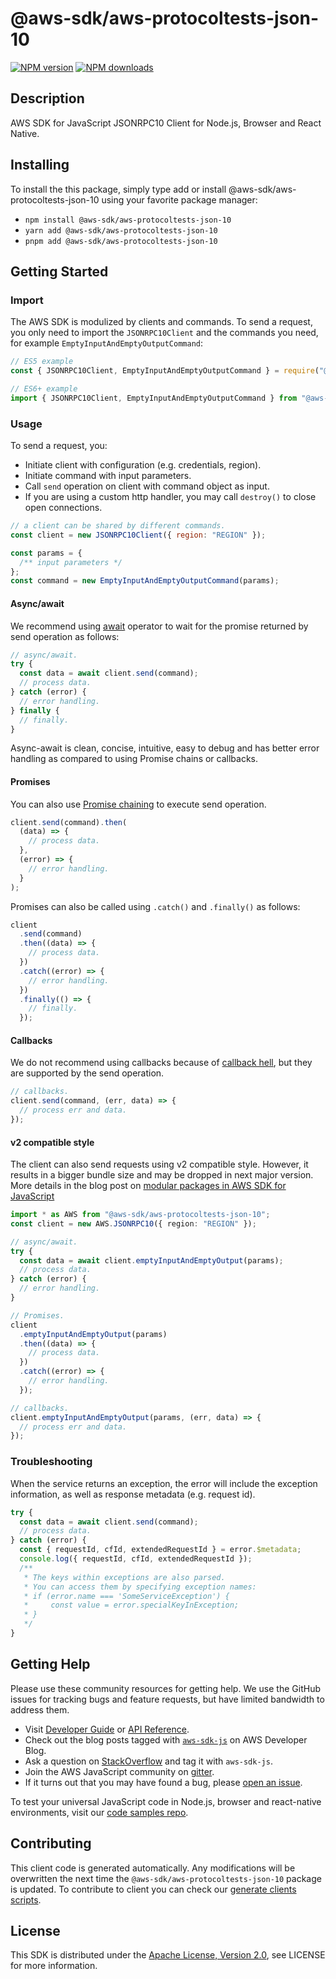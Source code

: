 <!-- generated file, do not edit directly -->

# @aws-sdk/aws-protocoltests-json-10

[![NPM version](https://img.shields.io/npm/v/@aws-sdk/aws-protocoltests-json-10/latest.svg)](https://www.npmjs.com/package/@aws-sdk/aws-protocoltests-json-10)
[![NPM downloads](https://img.shields.io/npm/dm/@aws-sdk/aws-protocoltests-json-10.svg)](https://www.npmjs.com/package/@aws-sdk/aws-protocoltests-json-10)

## Description

AWS SDK for JavaScript JSONRPC10 Client for Node.js, Browser and React Native.

## Installing

To install the this package, simply type add or install @aws-sdk/aws-protocoltests-json-10
using your favorite package manager:

- `npm install @aws-sdk/aws-protocoltests-json-10`
- `yarn add @aws-sdk/aws-protocoltests-json-10`
- `pnpm add @aws-sdk/aws-protocoltests-json-10`

## Getting Started

### Import

The AWS SDK is modulized by clients and commands.
To send a request, you only need to import the `JSONRPC10Client` and
the commands you need, for example `EmptyInputAndEmptyOutputCommand`:

```js
// ES5 example
const { JSONRPC10Client, EmptyInputAndEmptyOutputCommand } = require("@aws-sdk/aws-protocoltests-json-10");
```

```ts
// ES6+ example
import { JSONRPC10Client, EmptyInputAndEmptyOutputCommand } from "@aws-sdk/aws-protocoltests-json-10";
```

### Usage

To send a request, you:

- Initiate client with configuration (e.g. credentials, region).
- Initiate command with input parameters.
- Call `send` operation on client with command object as input.
- If you are using a custom http handler, you may call `destroy()` to close open connections.

```js
// a client can be shared by different commands.
const client = new JSONRPC10Client({ region: "REGION" });

const params = {
  /** input parameters */
};
const command = new EmptyInputAndEmptyOutputCommand(params);
```

#### Async/await

We recommend using [await](https://developer.mozilla.org/en-US/docs/Web/JavaScript/Reference/Operators/await)
operator to wait for the promise returned by send operation as follows:

```js
// async/await.
try {
  const data = await client.send(command);
  // process data.
} catch (error) {
  // error handling.
} finally {
  // finally.
}
```

Async-await is clean, concise, intuitive, easy to debug and has better error handling
as compared to using Promise chains or callbacks.

#### Promises

You can also use [Promise chaining](https://developer.mozilla.org/en-US/docs/Web/JavaScript/Guide/Using_promises#chaining)
to execute send operation.

```js
client.send(command).then(
  (data) => {
    // process data.
  },
  (error) => {
    // error handling.
  }
);
```

Promises can also be called using `.catch()` and `.finally()` as follows:

```js
client
  .send(command)
  .then((data) => {
    // process data.
  })
  .catch((error) => {
    // error handling.
  })
  .finally(() => {
    // finally.
  });
```

#### Callbacks

We do not recommend using callbacks because of [callback hell](http://callbackhell.com/),
but they are supported by the send operation.

```js
// callbacks.
client.send(command, (err, data) => {
  // process err and data.
});
```

#### v2 compatible style

The client can also send requests using v2 compatible style.
However, it results in a bigger bundle size and may be dropped in next major version. More details in the blog post
on [modular packages in AWS SDK for JavaScript](https://aws.amazon.com/blogs/developer/modular-packages-in-aws-sdk-for-javascript/)

```ts
import * as AWS from "@aws-sdk/aws-protocoltests-json-10";
const client = new AWS.JSONRPC10({ region: "REGION" });

// async/await.
try {
  const data = await client.emptyInputAndEmptyOutput(params);
  // process data.
} catch (error) {
  // error handling.
}

// Promises.
client
  .emptyInputAndEmptyOutput(params)
  .then((data) => {
    // process data.
  })
  .catch((error) => {
    // error handling.
  });

// callbacks.
client.emptyInputAndEmptyOutput(params, (err, data) => {
  // process err and data.
});
```

### Troubleshooting

When the service returns an exception, the error will include the exception information,
as well as response metadata (e.g. request id).

```js
try {
  const data = await client.send(command);
  // process data.
} catch (error) {
  const { requestId, cfId, extendedRequestId } = error.$metadata;
  console.log({ requestId, cfId, extendedRequestId });
  /**
   * The keys within exceptions are also parsed.
   * You can access them by specifying exception names:
   * if (error.name === 'SomeServiceException') {
   *     const value = error.specialKeyInException;
   * }
   */
}
```

## Getting Help

Please use these community resources for getting help.
We use the GitHub issues for tracking bugs and feature requests, but have limited bandwidth to address them.

- Visit [Developer Guide](https://docs.aws.amazon.com/sdk-for-javascript/v3/developer-guide/welcome.html)
  or [API Reference](https://docs.aws.amazon.com/AWSJavaScriptSDK/v3/latest/index.html).
- Check out the blog posts tagged with [`aws-sdk-js`](https://aws.amazon.com/blogs/developer/tag/aws-sdk-js/)
  on AWS Developer Blog.
- Ask a question on [StackOverflow](https://stackoverflow.com/questions/tagged/aws-sdk-js) and tag it with `aws-sdk-js`.
- Join the AWS JavaScript community on [gitter](https://gitter.im/aws/aws-sdk-js-v3).
- If it turns out that you may have found a bug, please [open an issue](https://github.com/aws/aws-sdk-js-v3/issues/new/choose).

To test your universal JavaScript code in Node.js, browser and react-native environments,
visit our [code samples repo](https://github.com/aws-samples/aws-sdk-js-tests).

## Contributing

This client code is generated automatically. Any modifications will be overwritten the next time the `@aws-sdk/aws-protocoltests-json-10` package is updated.
To contribute to client you can check our [generate clients scripts](https://github.com/aws/aws-sdk-js-v3/tree/main/scripts/generate-clients).

## License

This SDK is distributed under the
[Apache License, Version 2.0](http://www.apache.org/licenses/LICENSE-2.0),
see LICENSE for more information.
